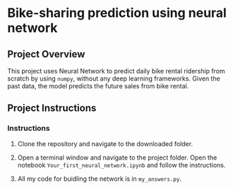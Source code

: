# Bike-sharing prediction using neural network

## Project Overview
This project uses Neural Network to predict daily bike rental ridership from scratch by using ```numpy```, without any deep learning frameworks. Given the past data, the model predicts the future sales from bike rental.

## Project Instructions

### Instructions

1. Clone the repository and navigate to the downloaded folder.

2. Open a terminal window and navigate to the project folder. Open the notebook ```Your_first_neural_network.ipynb``` and follow the instructions.

3. All my code for buidling the network is in ```my_answers.py```.
